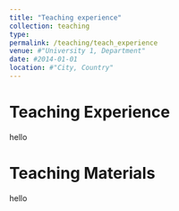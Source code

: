 ```yaml
---
title: "Teaching experience"
collection: teaching
type: 
permalink: /teaching/teach_experience
venue: #"University 1, Department"
date: #2014-01-01
location: #"City, Country"
---
```




# Teaching Experience
hello

# Teaching Materials 
hello